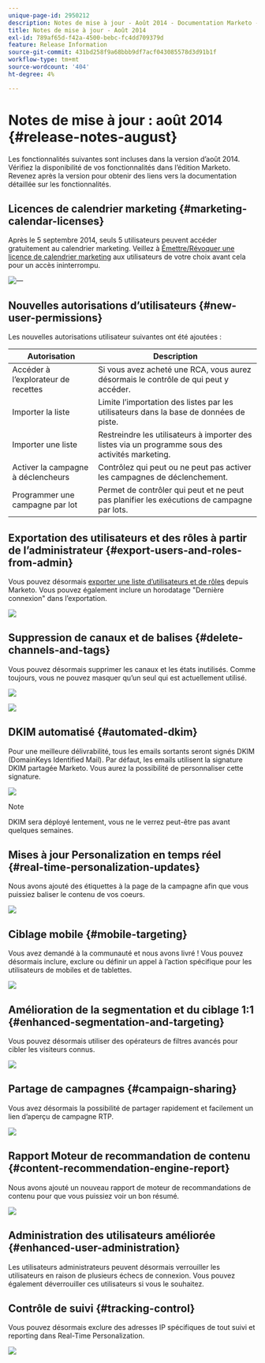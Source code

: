```yaml
---
unique-page-id: 2950212
description: Notes de mise à jour - Août 2014 - Documentation Marketo - Documentation du produit
title: Notes de mise à jour - Août 2014
exl-id: 789af65d-f42a-4500-bebc-fc4dd709379d
feature: Release Information
source-git-commit: 431bd258f9a68bbb9df7acf043085578d3d91b1f
workflow-type: tm+mt
source-wordcount: '404'
ht-degree: 4%

---
```


# Notes de mise à jour : août 2014 {#release-notes-august}

Les fonctionnalités suivantes sont incluses dans la version d’août 2014. Vérifiez la disponibilité de vos fonctionnalités dans l’édition Marketo. Revenez après la version pour obtenir des liens vers la documentation détaillée sur les fonctionnalités.

## Licences de calendrier marketing {#marketing-calendar-licenses}

Après le 5 septembre 2014, seuls 5 utilisateurs peuvent accéder gratuitement au calendrier marketing. Veillez à [Émettre/Révoquer une licence de calendrier marketing](/help/marketo/product-docs/core-marketo-concepts/marketing-calendar/understanding-the-calendar/issue-revoke-a-marketing-calendar-license.md) aux utilisateurs de votre choix avant cela pour un accès ininterrompu.

![—](assets/image2014-9-16-9-3a45-3a52.png)

## Nouvelles autorisations d’utilisateurs {#new-user-permissions}

Les nouvelles autorisations utilisateur suivantes ont été ajoutées :

| Autorisation | Description |
|---|---|
| Accéder à l’explorateur de recettes | Si vous avez acheté une RCA, vous aurez désormais le contrôle de qui peut y accéder. |
| Importer la liste | Limite l’importation des listes par les utilisateurs dans la base de données de piste. |
| Importer une liste | Restreindre les utilisateurs à importer des listes via un programme sous des activités marketing. |
| Activer la campagne à déclencheurs | Contrôlez qui peut ou ne peut pas activer les campagnes de déclenchement. |
| Programmer une campagne par lot | Permet de contrôler qui peut et ne peut pas planifier les exécutions de campagne par lots. |

## Exportation des utilisateurs et des rôles à partir de l’administrateur {#export-users-and-roles-from-admin}

Vous pouvez désormais [exporter une liste d’utilisateurs et de rôles](/help/marketo/product-docs/administration/users-and-roles/export-a-list-of-users-and-roles.md) depuis Marketo. Vous pouvez également inclure un horodatage &quot;Dernière connexion&quot; dans l’exportation.

![](assets/image2014-9-16-12-3a20-3a16.png)

## Suppression de canaux et de balises {#delete-channels-and-tags}

Vous pouvez désormais supprimer les canaux et les états inutilisés. Comme toujours, vous ne pouvez masquer qu’un seul qui est actuellement utilisé.

![](assets/image2014-9-16-12-3a20-3a30.png)

![](assets/image2014-9-16-12-3a23-3a4.png)

## DKIM automatisé {#automated-dkim}

Pour une meilleure délivrabilité, tous les emails sortants seront signés DKIM (DomainKeys Identified Mail). Par défaut, les emails utilisent la signature DKIM partagée Marketo. Vous aurez la possibilité de personnaliser cette signature.

![](assets/image2014-9-16-12-3a23-3a16.png)

>[!NOTE]
>
>DKIM sera déployé lentement, vous ne le verrez peut-être pas avant quelques semaines.

## Mises à jour Personalization en temps réel {#real-time-personalization-updates}

Nous avons ajouté des étiquettes à la page de la campagne afin que vous puissiez baliser le contenu de vos coeurs.

![](assets/image2014-9-16-12-3a23-3a28.png)

## Ciblage mobile {#mobile-targeting}

Vous avez demandé à la communauté et nous avons livré ! Vous pouvez désormais inclure, exclure ou définir un appel à l’action spécifique pour les utilisateurs de mobiles et de tablettes.

![](assets/image2014-9-16-12-3a23-3a43.png)

## Amélioration de la segmentation et du ciblage 1:1 {#enhanced-segmentation-and-targeting}

Vous pouvez désormais utiliser des opérateurs de filtres avancés pour cibler les visiteurs connus.

![](assets/image2014-9-16-12-3a23-3a56.png)

## Partage de campagnes {#campaign-sharing}

Vous avez désormais la possibilité de partager rapidement et facilement un lien d’aperçu de campagne RTP.

![](assets/image2014-9-16-12-3a24-3a22.png)

## Rapport Moteur de recommandation de contenu {#content-recommendation-engine-report}

Nous avons ajouté un nouveau rapport de moteur de recommandations de contenu pour que vous puissiez voir un bon résumé.

![](assets/image2014-9-16-12-3a24-3a42.png)

## Administration des utilisateurs améliorée {#enhanced-user-administration}

Les utilisateurs administrateurs peuvent désormais verrouiller les utilisateurs en raison de plusieurs échecs de connexion. Vous pouvez également déverrouiller ces utilisateurs si vous le souhaitez.

## Contrôle de suivi {#tracking-control}

Vous pouvez désormais exclure des adresses IP spécifiques de tout suivi et reporting dans Real-Time Personalization.

![](assets/image2014-9-16-12-3a24-3a55.png)
